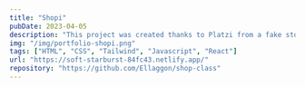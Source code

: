 ```yaml
---
title: "Shopi"
pubDate: 2023-04-05
description: "This project was created thanks to Platzi from a fake store using React"
img: "/img/portfolio-shopi.png"
tags: ["HTML", "CSS", "Tailwind", "Javascript", "React"]
url: "https://soft-starburst-84fc43.netlify.app/"
repository: "https://github.com/Ellaggon/shop-class"
---
```


